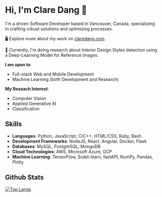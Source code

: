 # Hi, I'm Clare Dang 🌱

I'm a driven Software Developer based in Vancouver, Canada, specializing in crafting robust solutions and optimizing processes.

🖥 Explore more about my work on <a href="https://claredang.com/#/">claredang.com</a>.

🔭 Currently, I'm doing research about Interior Design Styles detection using a Deep-Learning Model for Reference Images.

**I am open to**:

- Full-stack Web and Mobile Development
- Machine Learning (both Development and Research)

**My Reseach Interest**:

- Computer Vision
- Applied Generative AI
- Classification

## Skills

- **Languages**: Python, JavaScript, C/C++, HTML/CSS, Ruby, Bash
- **Development Frameworks**: NodeJS, React, Angular, Docker, Flask
- **Databases**: MySQL, PostgreSQL, MongoDB
- **Cloud Technologies**: AWS, Microsoft Azure, GCP
- **Machine Learning**: TensorFlow, Scikit-learn, fastAPI, NumPy, Pandas, Plotly

## Github Stats

[![Top Langs](https://github-readme-stats-pi-five-30.vercel.app/api/top-langs/?username=claredang&layout=compact&theme=react&langs_count=10)](https://github.com/anuraghazra/github-readme-stats)
